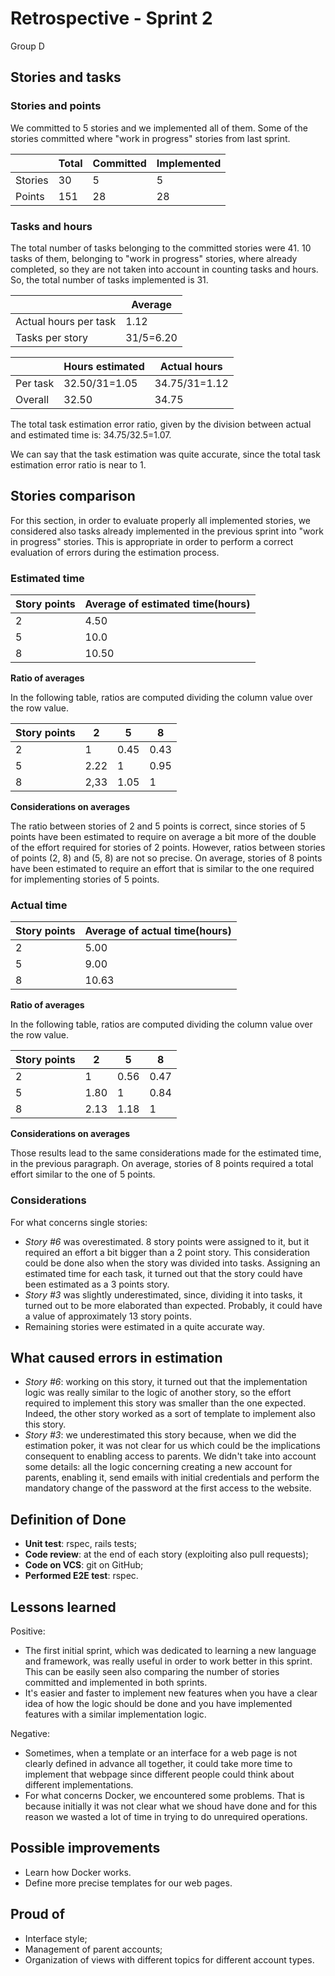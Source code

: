 # Retrospective - Sprint 2

Group D

## Stories and tasks

### Stories and points

We committed to 5 stories and we implemented all of them. Some of the stories committed where "work in progress" stories from last sprint.

|  | Total | Committed | Implemented |
| --- | --- | --- | --- |
| Stories | 30 | 5 | 5 |
| Points | 151 | 28 | 28 |

### Tasks and hours

The total number of tasks belonging to the committed stories were 41. 10 tasks of them, belonging to "work in progress" stories, where already completed, so they are not taken into account in counting tasks and hours. So, the total number of tasks implemented is 31.

|   |  Average  |
|---|---|
| Actual hours per task  | 1.12  |
| Tasks per story | 31/5=6.20  |


|   |  Hours estimated  | Actual hours |
|---|---|---|
| Per task  | 32.50/31=1.05 | 34.75/31=1.12 |
| Overall | 32.50 | 34.75 |

The total task estimation error ratio, given by the division between actual and estimated time is: 34.75/32.5=1.07.

We can say that the task estimation was quite accurate, since the total task estimation error ratio is near to 1.

## Stories comparison

For this section, in order to evaluate properly all implemented stories, we considered also tasks already implemented in the previous sprint into "work in progress" stories. This is appropriate in order to perform a correct evaluation of errors during the estimation process.

### Estimated time

| Story points | Average of estimated time(hours) |
| --- | --- |
| 2 | 4.50 |
| 5 | 10.0 |
| 8 | 10.50 |

**Ratio of averages**

In the following table, ratios are computed dividing the column value over the row value.

| Story points | 2 | 5 | 8 |
| --- | --- | --- | --- |
| 2 | 1 | 0.45 | 0.43 |
| 5 | 2.22 | 1 | 0.95 |
| 8 | 2,33 | 1.05 | 1 |

**Considerations on averages**

The ratio between stories of 2 and 5 points is correct, since stories of 5 points have been estimated to require on average a bit more of the double of the effort required for stories of 2 points. However, ratios between stories of points (2, 8) and (5, 8) are not so precise. On average, stories of 8 points have been estimated to require an effort that is similar to the one required for implementing stories of 5 points.

### Actual time

| Story points | Average of actual time(hours) |
| --- | --- |
| 2 | 5.00 |
| 5 | 9.00 |
| 8 | 10.63 |


**Ratio of averages**

In the following table, ratios are computed dividing the column value over the row value.

| Story points | 2 | 5 | 8 |
| --- | --- | --- | --- |
| 2 | 1 | 0.56 | 0.47 |
| 5 | 1.80 | 1 | 0.84 |
| 8 | 2.13 | 1.18 | 1 |

**Considerations on averages**

Those results lead to the same considerations made for the estimated time, in the previous paragraph. On average, stories of 8 points required a total effort similar to the one of 5 points.


### Considerations

For what concerns single stories: 

* _Story #6_ was overestimated. 8 story points were assigned to it, but it required an effort a bit bigger than a 2 point story. This consideration could be done also when the story was divided into tasks. Assigning an estimated time for each task, it turned out that the story could have been estimated as a 3 points story.
* _Story #3_ was slightly underestimated, since, dividing it into tasks, it turned out to be more elaborated than expected. Probably, it could have a value of approximately 13 story points.
* Remaining stories were estimated in a quite accurate way.

## What caused errors in estimation

* _Story #6_: working on this story, it turned out that the implementation logic was really similar to the logic of another story, so the effort required to implement this story was smaller than the one expected. Indeed, the other story worked as a sort of template to implement also this story.
* _Story #3_: we underestimated this story because, when we did the estimation poker, it was not clear for us which could be the implications consequent to enabling access to parents. We didn't take into account some details: all the logic concerning creating a new account for parents, enabling it, send emails with initial credentials and perform the mandatory change of the password at the first access to the website.

## Definition of Done

* **Unit test**: rspec, rails tests;
* **Code review**: at the end of each story (exploiting also pull requests);
* **Code on VCS**: git on GitHub;
* **Performed E2E test**: rspec.

## Lessons learned

Positive:

* The first initial sprint, which was dedicated to learning a new language and framework, was really useful in order to work better in this sprint. This can be easily seen also comparing the number of stories committed and implemented in both sprints.
* It's easier and faster to implement new features when you have a clear idea of how the logic should be done and you have implemented features with a similar implementation logic.

Negative:

* Sometimes, when a template or an interface for a web page is not clearly defined in advance all together, it could take more time to implement that webpage since different people could think about different implementations.
* For what concerns Docker, we encountered some problems. That is because initially it was not clear what we shoud have done and for this reason we wasted a lot of time in trying to do unrequired operations.

## Possible improvements

* Learn how Docker works.
* Define more precise templates for our web pages.


## Proud of

* Interface style;
* Management of parent accounts;
* Organization of views with different topics for different account types.

